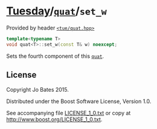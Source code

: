[Tuesday](../../../README.md)/[`quat`](../../headers/quat.md)/`set_w`
=====================================================================
Provided by header [`<tue/quat.hpp>`](../../headers/quat.md)

```c++
template<typename T>
void quat<T>::set_w(const T& w) noexcept;
```

Sets the fourth component of this [`quat`](../../headers/quat.md).

License
-------
Copyright Jo Bates 2015.

Distributed under the Boost Software License, Version 1.0.

See accompanying file [LICENSE_1_0.txt](../../../LICENSE_1_0.txt) or copy at
http://www.boost.org/LICENSE_1_0.txt.
